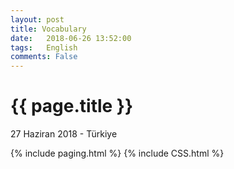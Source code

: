 ```yaml
---
layout: post
title: Vocabulary
date:   2018-06-26 13:52:00
tags:   English
comments: False
---
```


{{ page.title }}
================

<p class="meta">27 Haziran 2018 - Türkiye</p>

{% include paging.html %}
{% include CSS.html %}

~~~
~~~


